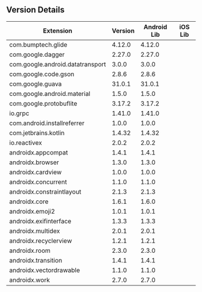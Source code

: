 ## Version Details

| Extension | Version | Android Lib | iOS Lib |
| --- | --- | --- | --- |
| com.bumptech.glide | 4.12.0 | 4.12.0 |  |
| com.google.dagger | 2.27.0 | 2.27.0 |  |
| com.google.android.datatransport | 3.0.0 | 3.0.0 |  |
| com.google.code.gson | 2.8.6 | 2.8.6 |  |
| com.google.guava | 31.0.1 | 31.0.1 |  |
| com.google.android.material | 1.5.0 | 1.5.0 |  |
| com.google.protobuflite | 3.17.2 | 3.17.2 |  |
| io.grpc | 1.41.0 | 1.41.0 |  |
| com.android.installreferrer | 1.0.0 | 1.0.0 |  |
| com.jetbrains.kotlin | 1.4.32 | 1.4.32 |  |
| io.reactivex | 2.0.2 | 2.0.2 |  |
| androidx.appcompat | 1.4.1 | 1.4.1 |  |
| androidx.browser | 1.3.0 | 1.3.0 |  |
| androidx.cardview | 1.0.0 | 1.0.0 |  |
| androidx.concurrent | 1.1.0 | 1.1.0 |  |
| androidx.constraintlayout | 2.1.3 | 2.1.3 |  |
| androidx.core | 1.6.1 | 1.6.0 |  |
| androidx.emoji2 | 1.0.1 | 1.0.1 |  |
| androidx.exifinterface | 1.3.3 | 1.3.3 |  |
| androidx.multidex | 2.0.1 | 2.0.1 |  |
| androidx.recyclerview | 1.2.1 | 1.2.1 |  |
| androidx.room | 2.3.0 | 2.3.0 |  |
| androidx.transition | 1.4.1 | 1.4.1 |  |
| androidx.vectordrawable | 1.1.0 | 1.1.0 |  |
| androidx.work | 2.7.0 | 2.7.0 |  |
